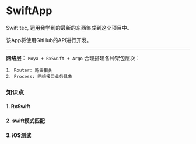 # SwiftApp
Swift  tec, 运用我学到的最新的东西集成到这个项目中。

该App将使用GitHub的API进行开发。

--------------

**网络层**： `Moya + RxSwift + Argo` 合理搭建各种架包层次： 

    1. Router: 路由相关
    2. Process: 网络接口业务具象


### 知识点
#### 1. RxSwift
#### 2. swift模式匹配
#### 3. iOS测试





	
	
	
	
	 



	
	

	
	
	








